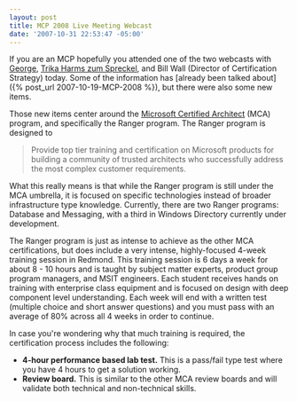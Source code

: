 ```yaml
---
layout: post
title: MCP 2008 Live Meeting Webcast
date: '2007-10-31 22:53:47 -05:00'
---
```


If you are an MCP hopefully you attended one of the two webcasts with [George](http://blogs.msdn.com/mcp/default.aspx), [Trika Harms zum Spreckel](http://blogs.msdn.com/trika), and Bill Wall (Director of Certification Strategy) today. Some of the information has [already been talked about]({% post_url 2007-10-19-MCP-2008 %}), but there were also some new items.

Those new items center around the [Microsoft Certified Architect](http://www.microsoft.com/learning/mcp/architect) (MCA) program, and specifically the Ranger program. The Ranger program is designed to 

> Provide top tier training and certification on Microsoft products for building a community of trusted architects who successfully address the most complex customer requirements.

What this really means is that while the Ranger program is still under the MCA umbrella, it is focused on specific technologies instead of broader infrastructure type knowledge. Currently, there are two Ranger programs: Database and Messaging, with a third in Windows Directory currently under development.

The Ranger program is just as intense to achieve as the other MCA certifications, but does include a very intense, highly-focused 4-week training session in Redmond. This training session is 6 days a week for about 8 - 10 hours and is taught by subject matter experts, product group program managers, and MSIT engineers. Each student receives hands on training with enterprise class equipment and is focused on design with deep component level understanding. Each week will end with a written test (multiple choice and short answer questions) and you must pass with an average of 80% across all 4 weeks in order to continue.

In case you're wondering why that much training is required, the certification process includes the following:

*   **4-hour performance based lab test.** This is a pass/fail type test where you have 4 hours to get a solution working.
*   **Review board.** This is similar to the other MCA review boards and will validate both technical and non-technical skills.
